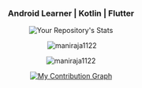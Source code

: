 <div align="center">


<h3>Android Learner | Kotlin | Flutter </h3>

</div>
<div align="center">

![Your Repository's Stats](https://github-readme-stats-sigma-five.vercel.app/api/top-langs/?username=maniraja1122&theme=blue-green)

<p>&nbsp;<img src="https://github-readme-stats-sigma-five.vercel.app/api?username=maniraja1122&show_icons=true&locale=en" alt="maniraja1122" /></p>

<p><img src="https://github-readme-streak-stats.herokuapp.com/?user=maniraja1122&" alt="maniraja1122" /></p>

[![My Contribution Graph](https://activity-graph.herokuapp.com/graph?username=maniraja1122&theme=react-dark)](https://github.com/maniraja1122/github-readme-activity-graph)




</div>
